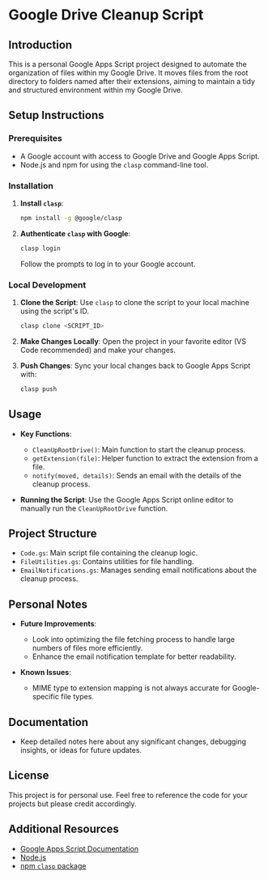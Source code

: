 # Google Drive Cleanup Script

## Introduction

This is a personal Google Apps Script project designed to automate the organization of files within my Google Drive. It moves files from the root directory to folders named after their extensions, aiming to maintain a tidy and structured environment within my Google Drive.

## Setup Instructions

### Prerequisites

- A Google account with access to Google Drive and Google Apps Script.
- Node.js and npm for using the `clasp` command-line tool.

### Installation

1. **Install `clasp`**:

   ```sh
   npm install -g @google/clasp
   ```

2. **Authenticate `clasp` with Google**:
   ```sh
   clasp login
   ```
   Follow the prompts to log in to your Google account.

### Local Development

1. **Clone the Script**:
   Use `clasp` to clone the script to your local machine using the script's ID.

   ```sh
   clasp clone <SCRIPT_ID>
   ```

2. **Make Changes Locally**:
   Open the project in your favorite editor (VS Code recommended) and make your changes.

3. **Push Changes**:
   Sync your local changes back to Google Apps Script with:
   ```sh
   clasp push
   ```

## Usage

- **Key Functions**:

  - `CleanUpRootDrive()`: Main function to start the cleanup process.
  - `getExtension(file)`: Helper function to extract the extension from a file.
  - `notify(moved, details)`: Sends an email with the details of the cleanup process.

- **Running the Script**:
  Use the Google Apps Script online editor to manually run the `CleanUpRootDrive` function.

## Project Structure

- `Code.gs`: Main script file containing the cleanup logic.
- `FileUtilities.gs`: Contains utilities for file handling.
- `EmailNotifications.gs`: Manages sending email notifications about the cleanup process.

## Personal Notes

- **Future Improvements**:

  - Look into optimizing the file fetching process to handle large numbers of files more efficiently.
  - Enhance the email notification template for better readability.

- **Known Issues**:
  - MIME type to extension mapping is not always accurate for Google-specific file types.

## Documentation

- Keep detailed notes here about any significant changes, debugging insights, or ideas for future updates.

## License

This project is for personal use. Feel free to reference the code for your projects but please credit accordingly.

## Additional Resources

- [Google Apps Script Documentation](https://developers.google.com/apps-script)
- [Node.js](https://nodejs.org/)
- [npm `clasp` package](https://www.npmjs.com/package/@google/clasp)
